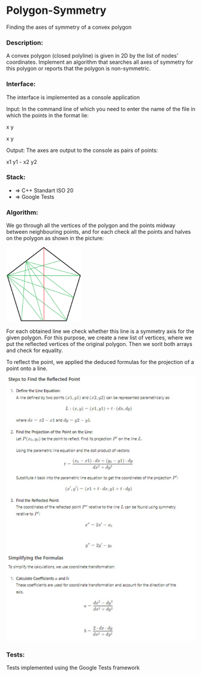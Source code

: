 # Polygon-Symmetry
Finding the axes of symmetry of a convex polygon

<h3>Description:</h3>
A convex polygon (closed polyline) is given in 2D by the list of nodes’ coordinates.
Implement an algorithm that searches all axes of symmetry for this polygon or reports that
the polygon is non-symmetric.

<h3>Interface:</h3>

The interface is implemented as a console application

Input:
In the command line of which you need to enter the name of the file in which the points in the format lie:

x y

x y

Output:
The axes are output to the console as pairs of points:

x1 y1 - x2 y2

<h3>Stack:</h3>

- ⇒ С++ Standart ISO 20
- ⇒ Google Tests

<h3>Algorithm:</h3>

We go through all the vertices of the polygon and the points midway between neighbouring points, and for each check all the points and halves on the polygon as shown in the picture:

<img src="/Pictures/Pentagon.png" width="200" height="200">

For each obtained line we check whether this line is a symmetry axis for the given polygon. For this purpose, we create a new list of vertices, where we put the reflected vertices of the original polygon. Then we sorit both arrays and check for equality.

To reflect the point, we applied the deduced formulas for the projection of a point onto a line. 

![](Pictures/article.jpg)

<h3>Tests:</h3>

Tests implemented using the Google Tests framework
